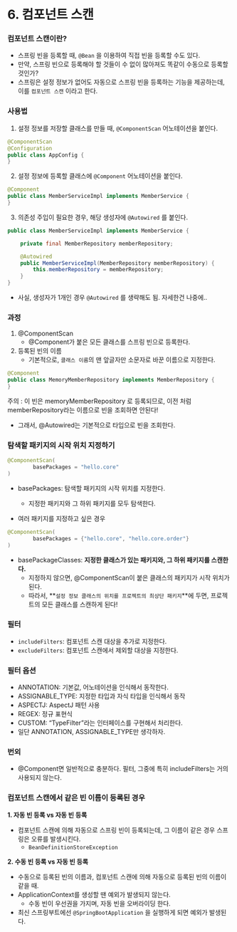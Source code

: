 # 6. 컴포넌트 스캔

### 컴포넌트 스캔이란?

- 스프링 빈을 등록할 때, `@Bean` 을 이용하여 직접 빈을 등록할 수도 있다.
- 만약, 스프링 빈으로 등록해야 할 것들이 수 없이 많아져도 똑같이 수동으로 등록할 것인가?
- 스프링은 설정 정보가 없어도 자동으로 스프링 빈을 등록하는 기능을 제공하는데, 이를 `컴포넌트 스캔` 이라고 한다.

### 사용법

1. 설정 정보를 저장할 클래스를 만들 때, `@ComponentScan`  어노테이션을 붙인다.

```java
@ComponentScan
@Configuration
public class AppConfig {
}
```

2. 설정 정보에 등록할 클래스에 `@Component` 어노테이션을 붙인다.

```java
@Component
public class MemberServiceImpl implements MemberService {
}
```

3. 의존성 주입이 필요한 경우, 해당 생성자에 `@Autowired` 를 붙인다.

```java
public class MemberServiceImpl implements MemberService {

    private final MemberRepository memberRepository;

    @Autowired
    public MemberServiceImpl(MemberRepository memberRepository) {
        this.memberRepository = memberRepository;
    }
}	
```

- 사실, 생성자가 1개인 경우 `@Autowired` 를 생략해도 됨. 자세한건 나중에..

### 과정

1. @ComponentScan
    - @Component가 붙은 모든 클래스를 스프링 빈으로 등록한다.
2. 등록된 빈의 이름
    - 기본적으로, `클래스 이름`의 맨 앞글자만 소문자로 바꾼 이름으로 지정한다.

```java
@Component
public class MemoryMemberRepository implements MemberRepository {
}
```

주의 : 이 빈은 memoryMemberRepository 로 등록되므로, 이전 처럼 memberRepository라는 이름으로 빈을 조회하면 안된다!

- 그래서, @Autowired는 기본적으로 타입으로 빈을 조회한다.

### 탐색할 패키지의 시작 위치 지정하기

```java
@ComponentScan(
        basePackages = "hello.core"
)
```

- basePackages: 탐색할 패키지의 시작 위치를 지정한다.
    - 지정한 패키지와 그 하위 패키지를 모두 탐색한다.

- 여러 패키지를 지정하고 싶은 경우

```java
@ComponentScan(
        basePackages = {"hello.core", "hello.core.order"}
)
```

- basePackageClasses: **지정한 클래스가 있는 패키지와, 그 하위 패키지를 스캔한다.**
    - 지정하지 않으면, @ComponentScan이 붙은 클래스의 패키지가 시작 위치가 된다.
    - 따라서, **`설정 정보 클래스의 위치를 프로젝트의 최상단 패키지`**에 두면, 프로젝트의 모든 클래스를 스캔하게 된다!

### 필터

- `includeFilters`: 컴포넌트 스캔 대상을 추가로 지정한다.
- `excludeFilters`: 컴포넌트 스캔에서 제외할 대상을 지정한다.

### 필터 옵션

- ANNOTATION: 기본값, 어노테이션을 인식해서 동작한다.
- ASSIGNABLE_TYPE: 지정한 타입과 자식 타입을 인식해서 동작
- ASPECTJ: AspectJ 패턴 사용
- REGEX: 정규 표현식
- CUSTOM: “TypeFilter”라는 인터페이스를 구현해서 처리한다.
- 일단 ANNOTATION, ASSIGNABLE_TYPE만 생각하자.

### 번외

- @Component면 일반적으로 충분하다. 필터, 그중에 특히 includeFilters는 거의 사용되지 않는다.

### 컴포넌트 스캔에서 같은 빈 이름이 등록된 경우

**1. 자동 빈 등록 vs 자동 빈 등록**

- 컴포넌트 스캔에 의해 자동으로 스프링 빈이 등록되는데, 그 이름이 같은 경우 스프링은 오류를 발생시킨다.
    - `BeanDefinitionStoreException`

**2. 수동 빈 등록 vs 자동 빈 등록**

- 수동으로 등록된 빈의 이름과, 컴포넌트 스캔에 의해 자동으로 등록된 빈의 이름이 같을 때.
- ApplicationContext를 생성할 땐 예외가 발생되지 않는다.
    - 수동 빈이 우선권을 가지며, 자동 빈을 오버라이딩 한다.
- 최신 스프링부트에선 `@SpringBootApplication` 을 실행하게 되면 예외가 발생된다.